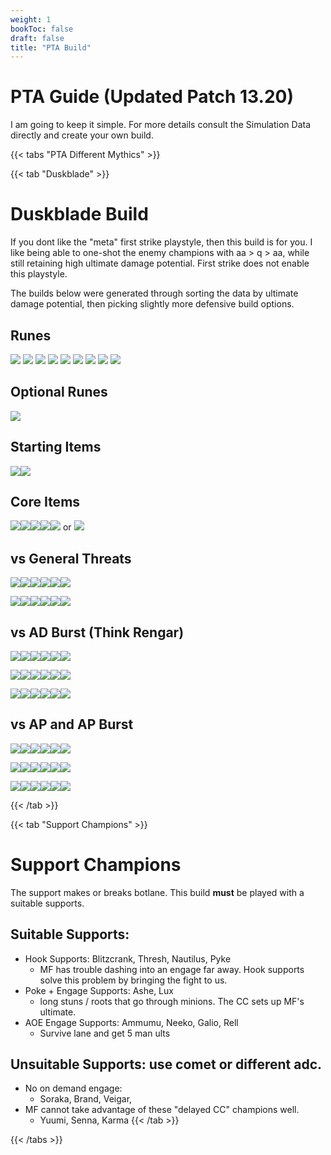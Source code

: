 ```yaml
---
weight: 1
bookToc: false
draft: false
title: "PTA Build"
---
```


# PTA Guide (Updated Patch 13.20)
I am going to keep it simple. For more details consult the Simulation Data directly and create your own build.



{{< tabs "PTA Different Mythics" >}}



{{< tab "Duskblade" >}} 
# Duskblade Build
If you dont like the "meta" first strike playstyle, then this build is for you. I like being able to one-shot the enemy champions with aa > q > aa, while still retaining high ultimate damage potential. First strike does not enable this playstyle.

The builds below were generated through sorting the data by ultimate damage potential, then picking slightly more defensive build options.


## Runes
![](/Styles/Precision/PressTheAttack/PressTheAttack.png)
![](/Styles/Precision/Overheal.png)
![](/Styles/Precision/LegendAlacrity/LegendAlacrity.png)
![](/Styles/Precision/CoupDeGrace/CoupDeGrace.png)
![](/Styles/Sorcery/ManaflowBand/ManaflowBand.png)
![](/Styles/Sorcery/GatheringStorm/GatheringStorm.png)
![](/StatMods/StatModsAttackSpeedIcon.png)
![](/StatMods/StatModsAdaptiveForceIcon.png)
![](/StatMods/StatModsArmorIcon.png)

## Optional Runes
![](/Styles/Precision/CutDown/CutDown.png)


## Starting Items

![](/item/1055.png)![](/item/2003.png)

## Core Items
![](/item/1083.png)![](/item/3134.png)![](/item/6672.png)![](/item/7002.png)![](/item/3036.png) or ![](/item/3033.png)


## vs General Threats 
![](/item/6672.png)![](/item/7002.png)![](/item/3036.png)![](/item/3072.png)![](/item/6673.png)![](/item/6676.png)

![](/item/6672.png)![](/item/7002.png)![](/item/3036.png)![](/item/3072.png)![](/item/6673.png)![](/item/3814.png)



## vs AD Burst (Think Rengar)
![](/item/6672.png)![](/item/7002.png)![](/item/3036.png)![](/item/6673.png)![](/item/6333.png)![](/item/3072.png)


![](/item/6672.png)![](/item/7002.png)![](/item/3036.png)![](/item/6673.png)![](/item/6333.png)![](/item/3814.png)

![](/item/6672.png)![](/item/7002.png)![](/item/3036.png)![](/item/6673.png)![](/item/6333.png)![](/item/3026.png)


## vs AP and AP Burst
![](/item/6672.png)![](/item/7002.png)![](/item/3036.png)![](/item/3072.png)![](/item/3156.png)![](/item/6676.png)

![](/item/6672.png)![](/item/7002.png)![](/item/3036.png)![](/item/3072.png)![](/item/3156.png)![](/item/3814.png)

![](/item/6672.png)![](/item/7002.png)![](/item/3036.png)![](/item/3072.png)![](/item/3156.png)![](/item/3139.png)

{{< /tab >}}



{{< tab "Support Champions" >}} 
# Support Champions
The support makes or breaks botlane. This build **must** be played with a suitable supports.

## Suitable Supports:
- Hook Supports: Blitzcrank, Thresh, Nautilus, Pyke
	- MF has trouble dashing into an engage far away. Hook supports solve this problem by bringing the fight to us. 
- Poke + Engage Supports: Ashe, Lux
	- long stuns / roots that go through minions. The CC sets up MF's ultimate. 
- AOE Engage Supports: Ammumu, Neeko, Galio, Rell
	- Survive lane and get 5 man ults

## Unsuitable Supports: use comet or different adc.
- No on demand engage:
	- Soraka, Brand, Veigar,
- MF cannot take advantage of these "delayed CC" champions well.
	- Yuumi, Senna, Karma 
{{< /tab >}}




{{< /tabs >}}
